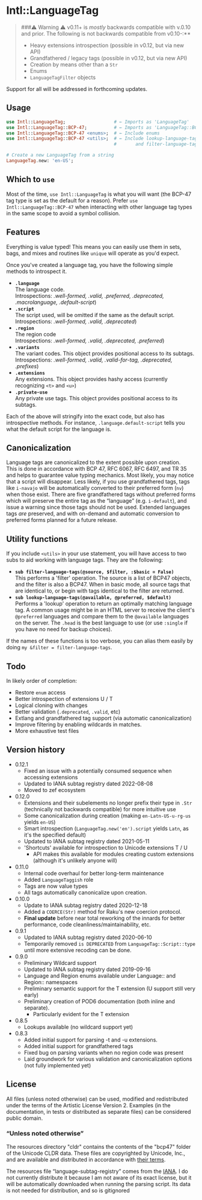 # Intl::LanguageTag

> ###⚠︎ Warning ⚠︎ 
> v0.11+ is *mostly* backwards compatible with v.0.10 and prior.  The following is not backwards compatible from v0.10-:**
>  * Heavy extensions introspection (possible in v0.12, but via new API)
>  * Grandfathered / legacy tags (possible in v0.12, but via new API)
>  * Creation by means other than a `Str`
>  * Enums
>  * `LanguageTagFilter` objects
  
Support for all will be addressed in forthcoming updates.

## Usage

```raku
use Intl::LanguageTag;                  # ← Imports as 'LanguageTag'
use Intl::LanguageTag::BCP-47;          # ← Imports as 'LanguageTag::BCP-47'
use Intl::LanguageTag::BCP-47 <enums>;  # ← Include enums
use Intl::LanguageTag::BCP-47 <utils>;  # ← Include lookup-language-tags
                                        #       and filter-language-tags subs

# Create a new LanguageTag from a string
LanguageTag.new: 'en-US';
```

## Which to `use`
Most of the time, `use Intl::LanguageTag` is what you will want (the BCP-47 tag type is set as the default for a reason).
Prefer `use Intl::LanguageTag::BCP-47` when interacting with other language tag types in the same scope to avoid a symbol collision.

## Features

Everything is value typed!  This means you can easily use them in sets, bags, and mixes and routines like `unique` will operate as you'd expect.

Once you've created a language tag, you have the following simple methods to introspect it.

  * **`.language`**  
  The language code.  
  Introspections: *.well-formed, .valid, .preferred, .deprecated, .macrolanguage, .default-script*)
  * **`.script`**  
  The script used, will be omitted if the same as the default script.  
  Introspections: *.well-formed, .valid, .deprecated*)
  * **`.region`**  
  The region code  
  Introspections: *.well-formed, .valid, .deprecated, .preferred*)
  * **`.variants`**  
  The variant codes. This object provides positional access to its subtags.  
  Introspections: *.well-formed, .valid, .valid-for-tag, .deprecated, .prefixes*)
  * **`.extensions`**  
  Any extensions.  This object provides hashy access (currently recognizing `<t>` and `<u>`)
  * **`.private-use`**  
  Any private use tags. This object provides positional access to its subtags.
  
Each of the above will stringify into the exact code, but also has introspective methods. 
For instance, `.language.default-script` tells you what the default script for the language is.

## Canonicalization

Language tags are canonicalized to the extent possible upon creation.  
This is done in accordance with BCP 47, RFC 6067, RFC 6497, and TR 35 and helps to guarantee value typing mechanics.
Most likely, you may notice that a script will disappear.
Less likely, if you use grandfathered tags, tags like `i-navajo` will be automatically converted to their preferred form (`nv`) when those exist.
There are five grandfathered tags without preferred forms which will preserve the entire tag as the “language” (e.g. `i-default`), and issue a warning since those tags should not be used.
Extended languages tags *are* preserved, and with on-demand and automatic conversion to preferred forms planned for a future release.

## Utility functions

If you include `<utils>` in your use statement, you will have access to two subs to aid working with language tags.
They are the following:

 * **`sub filter-language-tags(@source, $filter, :$basic = False)`**  
 This performs a 'filter' operation.  The source is a list of BCP47 objects, and the filter is also a BCP47. 
 When in basic mode, all source tags that are identical to, or begin with tags identical to the filter are returned.
 * **`sub lookup-language-tags(@available, @preferred, $default)`**  
 Performs a 'lookup' operation to return an optimally matching language tag. 
 A common usage might be in an HTML server to receive the client's `@preferred` languages and compare them
 to the `@available` languages on the server.  The `.head` is the best language to use (or use `:single` if you have no need for backup choices).
 
If the names of these functions is too verbose, you can alias them easily by doing `my &filter = filter-language-tags`.

## Todo

In likely order of completion:

  * Restore `enum` access
  * Better introspection of extensions U / T
  * Logical cloning with changes
  * Better validation (`.deprecated`, `.valid`, etc)
  * Extlang and grandfathered tag support (via automatic canonicalization)
  * Improve filtering by enabling wildcards in matches.
  * More exhaustive test files

## Version history
- 0.12.1
  - Fixed an issue with a potentially consumed sequence when accessing extensions
  - Updated to IANA subtag registry dated 2022-08-08
  - Moved to zef ecosystem
- 0.12.0
  - Extensions and their subelements no longer prefix their type in `.Str` (technically not backwards compatible) for more intuitive use
  - Some canonicalization during creation (making `en-Latn-US-u-rg-us` yields `en-US`)
  - Smart introspection (`LanguageTag.new('en').script` yields `Latn`, as it's the specified default)
  - Updated to IANA subtag registry dated 2021-05-11
  - 'Shortcuts' available for introspection to Unicode extensions T / U
    - API makes this available for modules creating custom extensions (although it's unlikely anyone will)
- 0.11.0
  - Internal code overhaul for better long-term maintenance
  - Added `LanguageTaggish` role
  - Tags are now value types 
  - All tags automatically canonicalize upon creation.
- 0.10.0
  - Update to IANA subtag registry dated 2020-12-18
  - Added a `COERCE(Str)` method for Raku's new coercion protocol.
  - **Final update** before near total reworking of the innards for better performance, code cleanliness/maintainability, etc.
- 0.9.1
  - Updated to IANA subtag registry dated 2020-06-10
  - Temporarily removed `is DEPRECATED` from `LanguageTag::Script::type` until more extensive recoding can be done.
- 0.9.0
  - Preliminary Wildcard support
  - Updated to IANA subtag registry dated 2019-09-16
  - Language and Region enums available under Language:: and Region:: namespaces
  - Preliminary semantic support for the T extension (U support still very early)
  - Preliminary creation of POD6 documentation (both inline and separate).
    - Particularly evident for the T extension
- 0.8.5
  - Lookups available (no wildcard support yet)
- 0.8.3
   - Added initial support for parsing -t and -u extensions.
   - Added initial support for grandfathered tags
   - Fixed bug on parsing variants when no region code was present
   - Laid groundwork for various validation and canonicalization options (not fully implemented yet)

## License

All files (unless noted otherwise) can be used, modified and redistributed
under the terms of the Artistic License Version 2. Examples (in the
documentation, in tests or distributed as separate files) can be considered
public domain.

### “Unless noted otherwise”

The resources directory "cldr" contains the contents of the "bcp47" folder
of the Unicode CLDR data.  These files are copyrighted by Unicode, Inc., and
are available and distributed in accordance with
[their terms](http://www.unicode.org/copyright.html).

The resources file “language-subtag-registry” comes from the
[IANA](https://www.iana.org/assignments/language-subtag-registry).  I do not
currently distribute it because I am not aware of its exact license, but it 
will be automatically downloaded when running the parsing script.  Its data
is not needed for distribution, and so is gitignored

